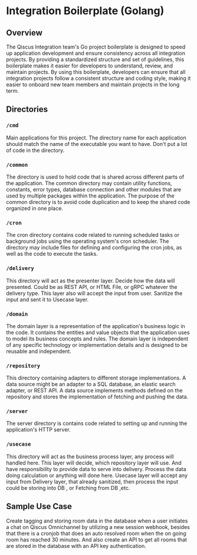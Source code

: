 # Integration Boilerplate (Golang)

## Overview
The Qiscus Integration team's Go project boilerplate is designed to speed up application development and ensure consistency across all integration projects. By providing a standardized structure and set of guidelines, this boilerplate makes it easier for developers to understand, review, and maintain projects. By using this boilerplate, developers can ensure that all integration projects follow a consistent structure and coding style, making it easier to onboard new team members and maintain projects in the long term.

## Directories
### `/cmd`
Main applications for this project. The directory name for each application should match the name of the executable you want to have. Don't put a lot of code in the directory.

### `/common`
The directory is used to hold code that is shared across different parts of the application. The common directory may contain utility functions, constants, error types, database connection and other modules that are used by multiple packages within the application. The purpose of the common directory is to avoid code duplication and to keep the shared code organized in one place.

### `/cron`
The cron directory contains code related to running scheduled tasks or background jobs using the operating system's cron scheduler. The directory may include files for defining and configuring the cron jobs, as well as the code to execute the tasks.

### `/delivery`
This directory will act as the presenter layer. Decide how the data will presented. Could be as REST API, or HTML File, or gRPC whatever the delivery type. This layer also will accept the input from user. Sanitize the input and sent it to Usecase layer.

### `/domain`
The domain layer is a representation of the application's business logic in the code. It contains the entities and value objects that the application uses to model its business concepts and rules. The domain layer is independent of any specific technology or implementation details and is designed to be reusable and independent.

### `/repository`
This directory containing adapters to different storage implementations. A data source might be an adapter to a SQL database, an elastic search adapter, or REST API. A data source implements methods defined on the repository and stores the implementation of fetching and pushing the data.

### `/server`
The server directory is contains code related to setting up and running the application's HTTP server.

### `/usecase`
This directory will act as the business process layer, any process will handled here. This layer will decide, which repository layer will use. And have responsibility to provide data to serve into delivery. Process the data doing calculation or anything will done here. Usecase layer will accept any input from Delivery layer, that already sanitized, then process the input could be storing into DB , or Fetching from DB ,etc.

## Sample Use Case
Create tagging and storing room data in the database when a user initiates a chat on Qiscus Omnichannel by utilizing a new session webhook, besides that there is a cronjob that does an auto resolved room when the on going room has reached 30 minutes. And also create an API to get all rooms that are stored in the database with an API key authentication.